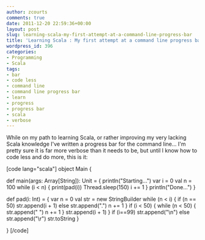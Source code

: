 ```yaml
---
author: zcourts
comments: true
date: 2011-12-20 22:59:36+00:00
layout: post
slug: learning-scala-my-first-attempt-at-a-command-line-progress-bar
title: 'Learning Scala : My first attempt at a command line progress bar'
wordpress_id: 396
categories:
- Programming
- Scala
tags:
- bar
- code less
- command line
- command line progress bar
- learn
- progress
- progress bar
- scala
- verbose
---
```


While on my path to learning Scala, or rather improving my very lacking Scala knowledge I've written a progress bar for the command line...
I'm pretty sure it is far more verbose than it needs to be, but until I know how to code less and do more, this is it:
<!-- more -->

[code lang="scala"]
object Main {

  def main(args: Array[String]): Unit = {
    println("Starting...")
    var i = 0
    val n = 100
    while (i < n) {
      print(pad(i))
      Thread.sleep(150)
      i += 1
    }
    println("Done...")
  }

  def pad(i: Int) = {
    var n = 0
    val str = new StringBuilder
    while (n < i) {
      if (n == 50)
        str.append(i + 1)
      else
        str.append(".")
      n += 1
    }
    if (i < 50) {
      while (n < 50) {
        str.append(" ")
        n += 1
      }
      str.append(i + 1)
    }
    if (i==99)
      str.append("\n")
    else
      str.append("\r")
    str.toString
  }

}
[/code]
